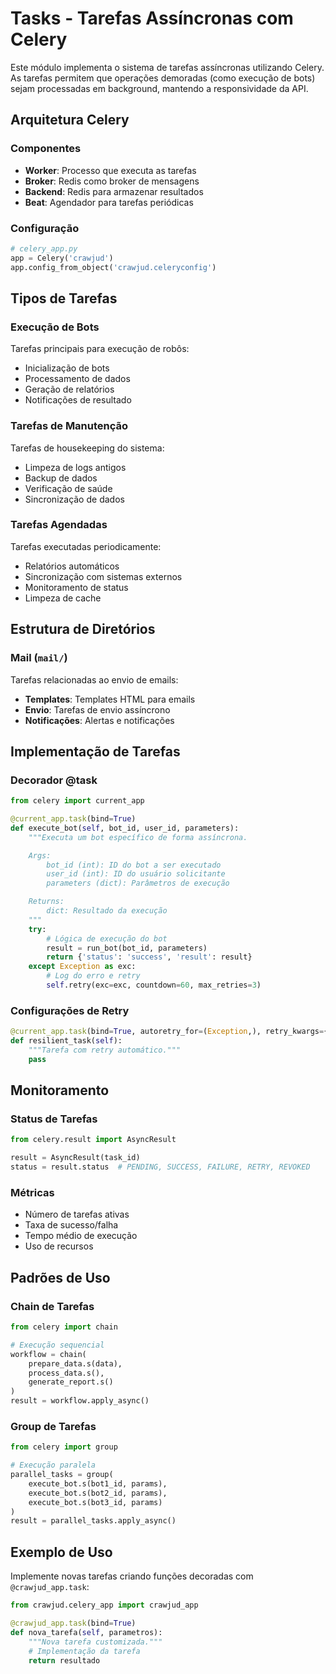 # Tasks - Tarefas Assíncronas com Celery

Este módulo implementa o sistema de tarefas assíncronas utilizando Celery. As tarefas permitem que operações demoradas (como execução de bots) sejam processadas em background, mantendo a responsividade da API.

## Arquitetura Celery

### Componentes

- **Worker**: Processo que executa as tarefas
- **Broker**: Redis como broker de mensagens
- **Backend**: Redis para armazenar resultados
- **Beat**: Agendador para tarefas periódicas

### Configuração

```python
# celery_app.py
app = Celery('crawjud')
app.config_from_object('crawjud.celeryconfig')
```

## Tipos de Tarefas

### Execução de Bots

Tarefas principais para execução de robôs:

- Inicialização de bots
- Processamento de dados
- Geração de relatórios
- Notificações de resultado

### Tarefas de Manutenção

Tarefas de housekeeping do sistema:

- Limpeza de logs antigos
- Backup de dados
- Verificação de saúde
- Sincronização de dados

### Tarefas Agendadas

Tarefas executadas periodicamente:

- Relatórios automáticos
- Sincronização com sistemas externos
- Monitoramento de status
- Limpeza de cache

## Estrutura de Diretórios

### Mail (`mail/`)

Tarefas relacionadas ao envio de emails:

- **Templates**: Templates HTML para emails
- **Envio**: Tarefas de envio assíncrono
- **Notificações**: Alertas e notificações

## Implementação de Tarefas

### Decorador @task

```python
from celery import current_app

@current_app.task(bind=True)
def execute_bot(self, bot_id, user_id, parameters):
    """Executa um bot específico de forma assíncrona.

    Args:
        bot_id (int): ID do bot a ser executado
        user_id (int): ID do usuário solicitante
        parameters (dict): Parâmetros de execução

    Returns:
        dict: Resultado da execução
    """
    try:
        # Lógica de execução do bot
        result = run_bot(bot_id, parameters)
        return {'status': 'success', 'result': result}
    except Exception as exc:
        # Log do erro e retry
        self.retry(exc=exc, countdown=60, max_retries=3)
```

### Configurações de Retry

```python
@current_app.task(bind=True, autoretry_for=(Exception,), retry_kwargs={'max_retries': 3, 'countdown': 60})
def resilient_task(self):
    """Tarefa com retry automático."""
    pass
```

## Monitoramento

### Status de Tarefas

```python
from celery.result import AsyncResult

result = AsyncResult(task_id)
status = result.status  # PENDING, SUCCESS, FAILURE, RETRY, REVOKED
```

### Métricas

- Número de tarefas ativas
- Taxa de sucesso/falha
- Tempo médio de execução
- Uso de recursos

## Padrões de Uso

### Chain de Tarefas

```python
from celery import chain

# Execução sequencial
workflow = chain(
    prepare_data.s(data),
    process_data.s(),
    generate_report.s()
)
result = workflow.apply_async()
```

### Group de Tarefas

```python
from celery import group

# Execução paralela
parallel_tasks = group(
    execute_bot.s(bot1_id, params),
    execute_bot.s(bot2_id, params),
    execute_bot.s(bot3_id, params)
)
result = parallel_tasks.apply_async()
```

## Exemplo de Uso

Implemente novas tarefas criando funções decoradas com `@crawjud_app.task`:

```python
from crawjud.celery_app import crawjud_app

@crawjud_app.task(bind=True)
def nova_tarefa(self, parametros):
    """Nova tarefa customizada."""
    # Implementação da tarefa
    return resultado
```
